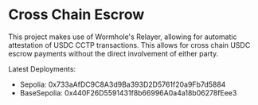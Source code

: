 # Cross Chain Escrow

This project makes use of Wormhole's Relayer, allowing for automatic attestation of USDC CCTP transactions.
This allows for cross chain USDC escrow payments without the direct involvement of either party.

Latest Deployments:
- Sepolia: 0x733aAfDC9C8A3d9Ba393D2D5761f20a9Fb7d5884                                 
- BaseSepolia: 0x440F26D5591431f8b66996A0a4a18b06278fEee3